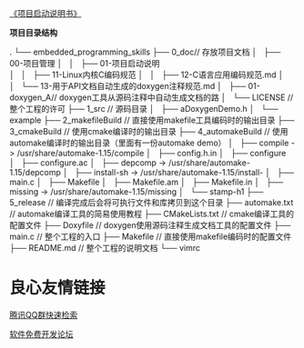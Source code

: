[《项目启动说明书》](https://gitee.com/langcai1943/embedded_programming_skills/blob/develop/0_doc/00-项目管理/01-项目启动说明书.md)

**项目目录结构**
 
. 
└── embedded_programming_skills 
    ├── 0_doc// 存放项目文档 
    │   ├── 00-项目管理 
    │   │   ├── 01-项目启动说明   
    │   │   ├── 11-Linux内核C编码规范 
    │   │   ├── 12-C语言应用编码规范.md 
    │   │   └── 13-用于API文档自动生成的doxygen注释规范.md 
    │   ├── 01-doxygen_A// doxygen工具从源码注释中自动生成文档的路 
    │   └── LICENSE     // 整个工程的许可 
    ├── 1_src            // 源码目录 
    │   ├── aDoxygenDemo.h 
    │   └── example 
    ├── 2_makefileBuild  // 直接使用makefile工具编码时的输出目录 
    ├── 3_cmakeBuild     // 使用cmake编译时的输出目录 
    ├── 4_automakeBuild  // 使用automake编译时的输出目录（里面有一份automake demo） 
    │   ├── compile -> /usr/share/automake-1.15/compile 
    │   ├── config.h.in 
    │   ├── configure 
    │   ├── configure.ac 
    │   ├── depcomp -> /usr/share/automake-1.15/depcomp 
    │   ├── install-sh -> /usr/share/automake-1.15/install- 
    │   ├── main.c 
    │   ├── Makefile 
    │   ├── Makefile.am 
    │   ├── Makefile.in 
    │   ├── missing -> /usr/share/automake-1.15/missing 
    │   └── stamp-h1 
    ├── 5_release        // 编译完成后会将可执行文件和库拷贝到这个目录 
    ├── automake.txt     // automake编译工具的简易使用教程 
    ├── CMakeLists.txt   // cmake编译工具的配置文件 
    ├── Doxyfile         // doxygen使用源码注释生成文档工具的配置文件 
    ├── main.c           // 整个工程的入口 
    ├── Makefile         // 直接使用makefile编码时的配置文件 
    ├── README.md        // 整个工程的说明文档 
    └── vimrc 
 


 # 良心友情链接

[腾讯QQ群快速检索](http://u.720life.cn/s/8cf73f7c)

[软件免费开发论坛](http://u.720life.cn/s/bbb01dc0)